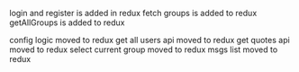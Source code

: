 login and register is added in redux
fetch groups is added to redux
getAllGroups is added to redux

<!-- need some testing for below changes -->

config logic moved to redux
get all users api moved to redux
get quotes api moved to redux
select current group moved to redux
msgs list moved to redux
